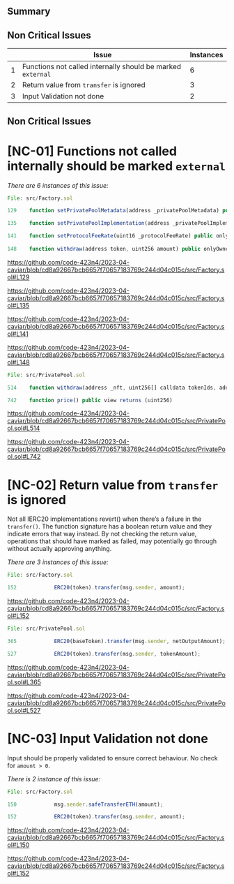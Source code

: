 
## Summary

## Non Critical Issues


|  | Issue | Instances |
| --- | --- | ---|
| 1 | Functions not called internally should be marked `external` | 6 |
| 2 | Return value from `transfer` is ignored | 3 |
| 3 | Input Validation not done | 2 |

## Non Critical Issues

# [NC-01] Functions not called internally should be marked `external`

*There are 6 instances of this issue:*

```javascript
File: src/Factory.sol

129    function setPrivatePoolMetadata(address _privatePoolMetadata) public onlyOwner

135    function setPrivatePoolImplementation(address _privatePoolImplementation) public onlyOwner 

141    function setProtocolFeeRate(uint16 _protocolFeeRate) public onlyOwner
        
148    function withdraw(address token, uint256 amount) public onlyOwner

```

https://github.com/code-423n4/2023-04-caviar/blob/cd8a92667bcb6657f70657183769c244d04c015c/src/Factory.sol#L129

https://github.com/code-423n4/2023-04-caviar/blob/cd8a92667bcb6657f70657183769c244d04c015c/src/Factory.sol#L135

https://github.com/code-423n4/2023-04-caviar/blob/cd8a92667bcb6657f70657183769c244d04c015c/src/Factory.sol#L141

https://github.com/code-423n4/2023-04-caviar/blob/cd8a92667bcb6657f70657183769c244d04c015c/src/Factory.sol#L148

```javascript
File: src/PrivatePool.sol

514    function withdraw(address _nft, uint256[] calldata tokenIds, address token, uint256 tokenAmount) public onlyOwner

742    function price() public view returns (uint256)

```

https://github.com/code-423n4/2023-04-caviar/blob/cd8a92667bcb6657f70657183769c244d04c015c/src/PrivatePool.sol#L514

https://github.com/code-423n4/2023-04-caviar/blob/cd8a92667bcb6657f70657183769c244d04c015c/src/PrivatePool.sol#L742

# [NC-02] Return value from `transfer` is ignored

Not all IERC20 implementations revert() when there’s a failure in the `transfer()`. The function signature has a boolean return value and they indicate errors that way instead. By not checking the return value, operations that should have marked as failed, may potentially go through without actually approving anything.

*There are 3 instances of this issue:*

```javascript
File: src/Factory.sol

152            ERC20(token).transfer(msg.sender, amount);
```

https://github.com/code-423n4/2023-04-caviar/blob/cd8a92667bcb6657f70657183769c244d04c015c/src/Factory.sol#L152

```javascript
File: src/PrivatePool.sol

365            ERC20(baseToken).transfer(msg.sender, netOutputAmount);

527            ERC20(token).transfer(msg.sender, tokenAmount);

```

https://github.com/code-423n4/2023-04-caviar/blob/cd8a92667bcb6657f70657183769c244d04c015c/src/PrivatePool.sol#L365

https://github.com/code-423n4/2023-04-caviar/blob/cd8a92667bcb6657f70657183769c244d04c015c/src/PrivatePool.sol#L527


# [NC-03] Input Validation not done

Input should be properly validated to ensure correct behaviour. No check for `amount > 0`.

*There is 2 instance of this issue:*

```javascript
File: src/Factory.sol

150            msg.sender.safeTransferETH(amount);

152            ERC20(token).transfer(msg.sender, amount);
```

https://github.com/code-423n4/2023-04-caviar/blob/cd8a92667bcb6657f70657183769c244d04c015c/src/Factory.sol#L150

https://github.com/code-423n4/2023-04-caviar/blob/cd8a92667bcb6657f70657183769c244d04c015c/src/Factory.sol#L152
